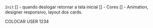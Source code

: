 `Init`
[] - quando deslogar retornar a tela inicial
[] - Cores
[] - Animation, designer responsivo, layout dos cards.

COLOCAR USER 1234
